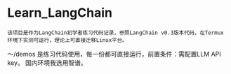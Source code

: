# Learn_LangChain
    
    该项目是作为LangChain初学者练习代码记录，参照LangChain v0.3版本代码，在Termux环境下实测可运行，理论上可直接迁移Linux平台。 
～/demos 是练习代码使用，每一份都可直接运行，前置条件：需配置LLM API key。
国内环境我选用智谱。 
